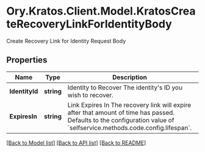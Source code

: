 # Ory.Kratos.Client.Model.KratosCreateRecoveryLinkForIdentityBody
Create Recovery Link for Identity Request Body

## Properties

Name | Type | Description | Notes
------------ | ------------- | ------------- | -------------
**IdentityId** | **string** | Identity to Recover  The identity&#39;s ID you wish to recover. | 
**ExpiresIn** | **string** | Link Expires In  The recovery link will expire after that amount of time has passed. Defaults to the configuration value of &#x60;selfservice.methods.code.config.lifespan&#x60;. | [optional] 

[[Back to Model list]](../../README.md#documentation-for-models) [[Back to API list]](../../README.md#documentation-for-api-endpoints) [[Back to README]](../../README.md)

